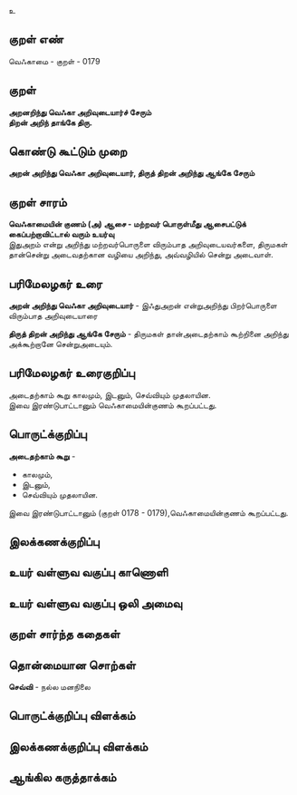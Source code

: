 உ

## குறள் எண் 

வெஃகாமை - குறள் - 0179  

## குறள் 

**அறனறிந்து வெஃகா அறிவுடையார்ச் சேரும்  
திறன் அறிந் தாங்கே திரு.** 

## கொண்டு கூட்டும் முறை

**அறன் அறிந்து வெஃகா அறிவுடையார், திருத் திறன் அறிந்து ஆங்கே சேரும்** 

## குறள் சாரம் 

**வெஃகாமையின் குணம் (அ) ஆசை - மற்றவர் பொருள்மீது ஆசைபட்டுக் கைப்பற்றாவிட்டால் வரும் உயர்வு**  
இதுஅறம் என்று அறிந்து மற்றவர்பொருளை விரும்பாத அறிவுடையவர்களை, திருமகள் தான்சென்று அடைவதற்கான வழியை அறிந்து, அவ்வழியில் சென்று அடைவாள்.  

## பரிமேலழகர் உரை

**அறன் அறிந்து வெஃகா அறிவுடையார்** - இஃதுஅறன் என்றுஅறிந்து பிறர்பொருளை விரும்பாத அறிவுடையாரை  

**திருத் திறன் அறிந்து ஆங்கே சேரும்** - திருமகள் தான்அடைதற்காம் கூற்றினை அறிந்து அக்கூற்றானே சென்றுஅடையும். 

## பரிமேலழகர் உரைகுறிப்பு   

அடைதற்காம் கூறு காலமும், இடனும், செவ்வியும் முதலாயின.  
இவை இரண்டுபாட்டானும் வெஃகாமையின்குணம் கூறப்பட்டது.  

## பொருட்க்குறிப்பு 

**அடைதற்காம் கூறு** -  
* காலமும்,  
* இடனும்,  
* செவ்வியும் முதலாயின.  

இவை இரண்டுபாட்டானும் (குறள் 0178 - 0179),வெஃகாமையின்குணம் கூறப்பட்டது.  

## இலக்கணக்குறிப்பு  


## உயர் வள்ளுவ வகுப்பு காணொளி


## உயர் வள்ளுவ வகுப்பு ஒலி அமைவு 

 
## குறள் சார்ந்த கதைகள் 


## தொன்மையான சொற்கள்

**செவ்வி** - நல்ல மனநிலை    

## பொருட்க்குறிப்பு விளக்கம்


## இலக்கணக்குறிப்பு விளக்கம்


## ஆங்கில கருத்தாக்கம் 


